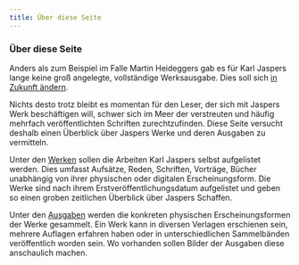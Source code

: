 ```yaml
---
title: Über diese Seite
---
```


### Über diese Seite

Anders als zum Beispiel im Falle Martin Heideggers gab es für Karl Jaspers lange keine groß angelegte, vollständige Werksausgabe. Dies soll sich [in Zukunft ändern](http://www.haw.uni-heidelberg.de/forschung/forschungsstellen/jaspers.de.html).

Nichts desto trotz bleibt es momentan für den Leser, der sich mit Jaspers Werk beschäftigen will, schwer sich im Meer der verstreuten und häufig mehrfach veröffentlichten Schriften zurechtzufinden. Diese Seite versucht deshalb einen Überblick über Jaspers Werke und deren Ausgaben zu vermitteln.

Unter den [Werken](/werke/) sollen die Arbeiten Karl Jaspers selbst aufgelistet werden. Dies umfasst Aufsätze, Reden, Schriften, Vorträge, Bücher unabhängig von ihrer physischen oder digitalen Erscheinungsform. Die Werke sind nach ihrem Erstveröffentlichungsdatum aufgelistet und geben so einen groben zeitlichen Überblick über Jaspers Schaffen.
 
Unter den [Ausgaben](/ausgaben/) werden die konkreten physischen Erscheinungsformen der Werke gesammelt. Ein Werk kann in diversen Verlagen erschienen sein, mehrere Auflagen erfahren haben oder in unterschiedlichen Sammelbänden veröffentlich worden sein. Wo vorhanden sollen Bilder der Ausgaben diese anschaulich machen.
